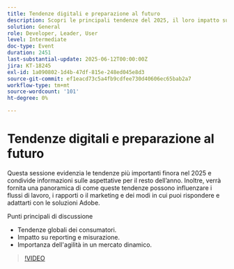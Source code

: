 ```yaml
---
title: Tendenze digitali e preparazione al futuro
description: Scopri le principali tendenze del 2025, il loro impatto sui flussi di lavoro e sul reporting e come adattarsi alle soluzioni Adobe. Descrive le tendenze globali, l’agilità e la misurazione.
solution: General
role: Developer, Leader, User
level: Intermediate
doc-type: Event
duration: 2451
last-substantial-update: 2025-06-12T00:00:00Z
jira: KT-18245
exl-id: 1a090802-1d4b-47df-815e-248ed045e8d3
source-git-commit: ef1eacd73c5a4fb9cdfee730d40606ec65bab2a7
workflow-type: tm+mt
source-wordcount: '101'
ht-degree: 0%

---
```


# Tendenze digitali e preparazione al futuro

Questa sessione evidenzia le tendenze più importanti finora nel 2025 e condivide informazioni sulle aspettative per il resto dell’anno. Inoltre, verrà fornita una panoramica di come queste tendenze possono influenzare i flussi di lavoro, i rapporti o il marketing e dei modi in cui puoi rispondere e adattarti con le soluzioni Adobe.

Punti principali di discussione

* Tendenze globali dei consumatori.
* Impatto su reporting e misurazione.
* Importanza dell&#39;agilità in un mercato dinamico.

>[!VIDEO](https://video.tv.adobe.com/v/3463356/?learn=on&enablevpops)
